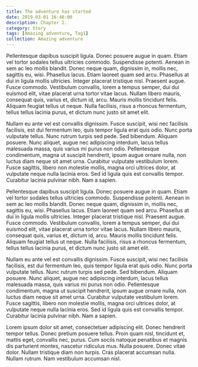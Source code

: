 ```yaml
---
title: The adventure has started
date: 2019-03-01 16:48:00
description: Chapter 2.
category: Story
tags: [Amazing adventure, Tag1]
collection: Amazing adventure
---
```


Pellentesque dapibus suscipit ligula. Donec posuere augue in quam. Etiam vel
tortor sodales tellus ultricies commodo. Suspendisse potenti. Aenean in sem ac
leo mollis blandit. Donec neque quam, dignissim in, mollis nec, sagittis eu,
wisi. Phasellus lacus. Etiam laoreet quam sed arcu. Phasellus at dui in ligula
mollis ultricies. Integer placerat tristique nisl. Praesent augue. Fusce
commodo. Vestibulum convallis, lorem a tempus semper, dui dui euismod elit,
vitae placerat urna tortor vitae lacus. Nullam libero mauris, consequat quis,
varius et, dictum id, arcu. Mauris mollis tincidunt felis. Aliquam feugiat
tellus ut neque. Nulla facilisis, risus a rhoncus fermentum, tellus tellus
lacinia purus, et dictum nunc justo sit amet elit.

Nullam eu ante vel est convallis dignissim. Fusce suscipit, wisi nec facilisis
facilisis, est dui fermentum leo, quis tempor ligula erat quis odio. Nunc porta
vulputate tellus. Nunc rutrum turpis sed pede. Sed bibendum. Aliquam posuere.
Nunc aliquet, augue nec adipiscing interdum, lacus tellus malesuada massa, quis
varius mi purus non odio. Pellentesque condimentum, magna ut suscipit hendrerit,
ipsum augue ornare nulla, non luctus diam neque sit amet urna. Curabitur
vulputate vestibulum lorem. Fusce sagittis, libero non molestie mollis, magna
orci ultrices dolor, at vulputate neque nulla lacinia eros. Sed id ligula quis
est convallis tempor. Curabitur lacinia pulvinar nibh. Nam a sapien.

Pellentesque dapibus suscipit ligula. Donec posuere augue in quam. Etiam vel
tortor sodales tellus ultricies commodo. Suspendisse potenti. Aenean in sem ac
leo mollis blandit. Donec neque quam, dignissim in, mollis nec, sagittis eu,
wisi. Phasellus lacus. Etiam laoreet quam sed arcu. Phasellus at dui in ligula
mollis ultricies. Integer placerat tristique nisl. Praesent augue. Fusce
commodo. Vestibulum convallis, lorem a tempus semper, dui dui euismod elit,
vitae placerat urna tortor vitae lacus. Nullam libero mauris, consequat quis,
varius et, dictum id, arcu. Mauris mollis tincidunt felis. Aliquam feugiat
tellus ut neque. Nulla facilisis, risus a rhoncus fermentum, tellus tellus
lacinia purus, et dictum nunc justo sit amet elit.

Nullam eu ante vel est convallis dignissim. Fusce suscipit, wisi nec facilisis
facilisis, est dui fermentum leo, quis tempor ligula erat quis odio. Nunc porta
vulputate tellus. Nunc rutrum turpis sed pede. Sed bibendum. Aliquam posuere.
Nunc aliquet, augue nec adipiscing interdum, lacus tellus malesuada massa, quis
varius mi purus non odio. Pellentesque condimentum, magna ut suscipit hendrerit,
ipsum augue ornare nulla, non luctus diam neque sit amet urna. Curabitur
vulputate vestibulum lorem. Fusce sagittis, libero non molestie mollis, magna
orci ultrices dolor, at vulputate neque nulla lacinia eros. Sed id ligula quis
est convallis tempor. Curabitur lacinia pulvinar nibh. Nam a sapien.

Lorem ipsum dolor sit amet, consectetuer adipiscing elit. Donec hendrerit tempor
tellus. Donec pretium posuere tellus. Proin quam nisl, tincidunt et, mattis
eget, convallis nec, purus. Cum sociis natoque penatibus et magnis dis
parturient montes, nascetur ridiculus mus. Nulla posuere. Donec vitae dolor.
Nullam tristique diam non turpis. Cras placerat accumsan nulla. Nullam rutrum.
Nam vestibulum accumsan nisl.
